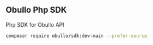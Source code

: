 
## Obullo Php SDK

Php SDK for Obullo API


```sh
composer require obullo/sdk:dev-main --prefer-source
```